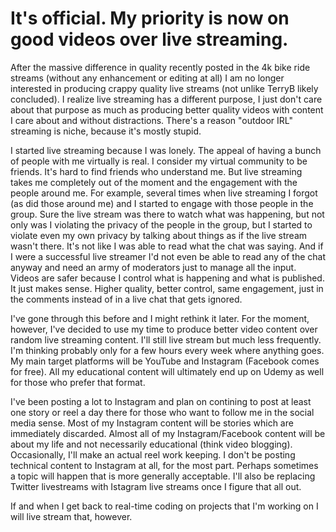 # It's official. My priority is now on good videos over live streaming.

After the massive difference in quality recently posted in the 4k bike ride streams (without any enhancement or editing at all) I am no longer interested in producing crappy quality live streams (not unlike TerryB likely concluded). I realize live streaming has a different purpose, I just don't care about that purpose as much as producing better quality videos with content I care about and without distractions. There's a reason "outdoor IRL" streaming is niche, because it's mostly stupid.

I started live streaming because I was lonely. The appeal of having a bunch of people with me virtually is real. I consider my virtual community to be friends. It's hard to find friends who understand me. But live streaming takes me completely out of the moment and the engagement with the people around me. For example, several times when live streaming I forgot (as did those around me) and I started to engage with those people in the group. Sure the live stream was there to watch what was happening, but not only was I violating the privacy of the people in the group, but I started to violate even my own privacy by talking about things as if the live stream wasn't there. It's not like I was able to read what the chat was saying. And if I were a successful live streamer I'd not even be able to read any of the chat anyway and need an army of moderators just to manage all the input. Videos are safer because I control what is happening and what is published. It just makes sense. Higher quality, better control, same engagement, just in the comments instead of in a live chat that gets ignored.

I've gone through this before and I might rethink it later. For the moment, however, I've decided to use my time to produce better video content over random live streaming content. I'll still live stream but much less frequently. I'm thinking probably only for a few hours every week where anything goes. My main target platforms will be YouTube and Instagram (Facebook comes for free). All my educational content will ultimately end up on Udemy as well for those who prefer that format.

I've been posting a lot to Instagram and plan on contining to post at least one story or reel a day there for those who want to follow me in the social media sense. Most of my Instagram content will be stories which are immediately discarded. Almost all of my Instagram/Facebook content will be about my life and not necessarily educational (think video blogging). Occasionally, I'll make an actual reel work keeping. I don't be posting technical content to Instagram at all, for the most part. Perhaps sometimes a topic will happen that is more generally acceptable. I'll also be replacing Twitter livestreams with Istagram live streams once I figure that all out.

If and when I get back to real-time coding on projects that I'm working on I will live stream that, however.
